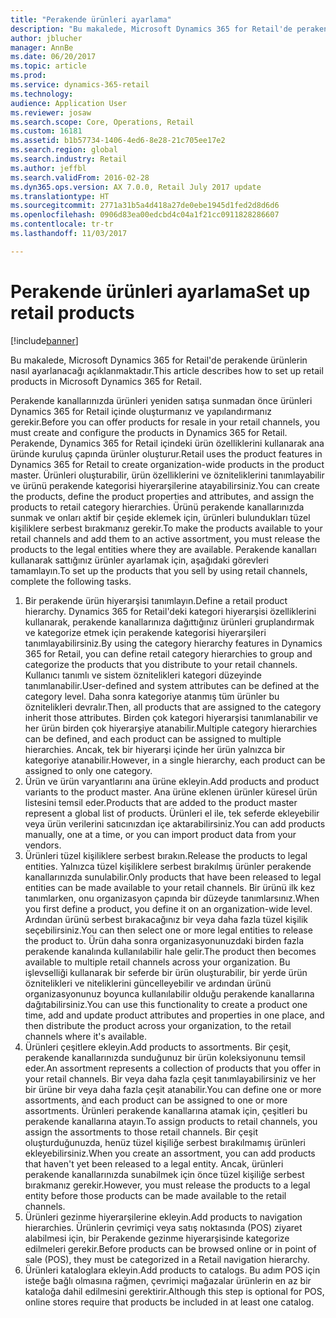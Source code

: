 ```yaml
---
title: "Perakende ürünleri ayarlama"
description: "Bu makalede, Microsoft Dynamics 365 for Retail'de perakende ürünlerin nasıl ayarlanacağı açıklanmaktadır."
author: jblucher
manager: AnnBe
ms.date: 06/20/2017
ms.topic: article
ms.prod: 
ms.service: dynamics-365-retail
ms.technology: 
audience: Application User
ms.reviewer: josaw
ms.search.scope: Core, Operations, Retail
ms.custom: 16181
ms.assetid: b1b57734-1406-4ed6-8e28-21c705ee17e2
ms.search.region: global
ms.search.industry: Retail
ms.author: jeffbl
ms.search.validFrom: 2016-02-28
ms.dyn365.ops.version: AX 7.0.0, Retail July 2017 update
ms.translationtype: HT
ms.sourcegitcommit: 2771a31b5a4d418a27de0ebe1945d1fed2d8d6d6
ms.openlocfilehash: 0906d83ea00edcbd4c04a1f21cc0911828286607
ms.contentlocale: tr-tr
ms.lasthandoff: 11/03/2017

---
```


# <a name="set-up-retail-products"></a><span data-ttu-id="d6468-103">Perakende ürünleri ayarlama</span><span class="sxs-lookup"><span data-stu-id="d6468-103">Set up retail products</span></span>

[!include[banner](includes/banner.md)]


<span data-ttu-id="d6468-104">Bu makalede, Microsoft Dynamics 365 for Retail'de perakende ürünlerin nasıl ayarlanacağı açıklanmaktadır.</span><span class="sxs-lookup"><span data-stu-id="d6468-104">This article describes how to set up retail products in Microsoft Dynamics 365 for Retail.</span></span>

<span data-ttu-id="d6468-105">Perakende kanallarınızda ürünleri yeniden satışa sunmadan önce ürünleri Dynamics 365 for Retail içinde oluşturmanız ve yapılandırmanız gerekir.</span><span class="sxs-lookup"><span data-stu-id="d6468-105">Before you can offer products for resale in your retail channels, you must create and configure the products in Dynamics 365 for Retail.</span></span> <span data-ttu-id="d6468-106">Perakende, Dynamics 365 for Retail içindeki ürün özelliklerini kullanarak ana üründe kuruluş çapında ürünler oluşturur.</span><span class="sxs-lookup"><span data-stu-id="d6468-106">Retail uses the product features in Dynamics 365 for Retail to create organization-wide products in the product master.</span></span> <span data-ttu-id="d6468-107">Ürünleri oluşturabilir, ürün özelliklerini ve özniteliklerini tanımlayabilir ve ürünü perakende kategorisi hiyerarşilerine atayabilirsiniz.</span><span class="sxs-lookup"><span data-stu-id="d6468-107">You can create the products, define the product properties and attributes, and assign the products to retail category hierarchies.</span></span> <span data-ttu-id="d6468-108">Ürünü perakende kanallarınızda sunmak ve onları aktif bir çeşide eklemek için, ürünleri bulundukları tüzel kişiliklere serbest bırakmanız gerekir.</span><span class="sxs-lookup"><span data-stu-id="d6468-108">To make the products available to your retail channels and add them to an active assortment, you must release the products to the legal entities where they are available.</span></span> <span data-ttu-id="d6468-109">Perakende kanalları kullanarak sattığınız ürünler ayarlamak için, aşağıdaki görevleri tamamlayın.</span><span class="sxs-lookup"><span data-stu-id="d6468-109">To set up the products that you sell by using retail channels, complete the following tasks.</span></span>

1.  <span data-ttu-id="d6468-110">Bir perakende ürün hiyerarşisi tanımlayın.</span><span class="sxs-lookup"><span data-stu-id="d6468-110">Define a retail product hierarchy.</span></span> <span data-ttu-id="d6468-111">Dynamics 365 for Retail'deki kategori hiyerarşisi özelliklerini kullanarak, perakende kanallarınıza dağıttığınız ürünleri gruplandırmak ve kategorize etmek için perakende kategorisi hiyerarşileri tanımlayabilirsiniz.</span><span class="sxs-lookup"><span data-stu-id="d6468-111">By using the category hierarchy features in Dynamics 365 for Retail, you can define retail category hierarchies to group and categorize the products that you distribute to your retail channels.</span></span> <span data-ttu-id="d6468-112">Kullanıcı tanımlı ve sistem öznitelikleri kategori düzeyinde tanımlanabilir.</span><span class="sxs-lookup"><span data-stu-id="d6468-112">User-defined and system attributes can be defined at the category level.</span></span> <span data-ttu-id="d6468-113">Daha sonra kategoriye atanmış tüm ürünler bu öznitelikleri devralır.</span><span class="sxs-lookup"><span data-stu-id="d6468-113">Then, all products that are assigned to the category inherit those attributes.</span></span> <span data-ttu-id="d6468-114">Birden çok kategori hiyerarşisi tanımlanabilir ve her ürün birden çok hiyerarşiye atanabilir.</span><span class="sxs-lookup"><span data-stu-id="d6468-114">Multiple category hierarchies can be defined, and each product can be assigned to multiple hierarchies.</span></span> <span data-ttu-id="d6468-115">Ancak, tek bir hiyerarşi içinde her ürün yalnızca bir kategoriye atanabilir.</span><span class="sxs-lookup"><span data-stu-id="d6468-115">However, in a single hierarchy, each product can be assigned to only one category.</span></span>
2.  <span data-ttu-id="d6468-116">Ürün ve ürün varyantlarını ana ürüne ekleyin.</span><span class="sxs-lookup"><span data-stu-id="d6468-116">Add products and product variants to the product master.</span></span> <span data-ttu-id="d6468-117">Ana ürüne eklenen ürünler küresel ürün listesini temsil eder.</span><span class="sxs-lookup"><span data-stu-id="d6468-117">Products that are added to the product master represent a global list of products.</span></span> <span data-ttu-id="d6468-118">Ürünleri el ile, tek seferde ekleyebilir veya ürün verilerini satıcınızdan içe aktarabilirsiniz.</span><span class="sxs-lookup"><span data-stu-id="d6468-118">You can add products manually, one at a time, or you can import product data from your vendors.</span></span>
3.  <span data-ttu-id="d6468-119">Ürünleri tüzel kişiliklere serbest bırakın.</span><span class="sxs-lookup"><span data-stu-id="d6468-119">Release the products to legal entities.</span></span> <span data-ttu-id="d6468-120">Yalnızca tüzel kişiliklere serbest bırakılmış ürünler perakende kanallarınızda sunulabilir.</span><span class="sxs-lookup"><span data-stu-id="d6468-120">Only products that have been released to legal entities can be made available to your retail channels.</span></span> <span data-ttu-id="d6468-121">Bir ürünü ilk kez tanımlarken, onu organizasyon çapında bir düzeyde tanımlarsınız.</span><span class="sxs-lookup"><span data-stu-id="d6468-121">When you first define a product, you define it on an organization-wide level.</span></span> <span data-ttu-id="d6468-122">Ardından ürünü serbest bırakacağınız bir veya daha fazla tüzel kişilik seçebilirsiniz.</span><span class="sxs-lookup"><span data-stu-id="d6468-122">You can then select one or more legal entities to release the product to.</span></span> <span data-ttu-id="d6468-123">Ürün daha sonra organizasyonunuzdaki birden fazla perakende kanalında kullanılabilir hale gelir.</span><span class="sxs-lookup"><span data-stu-id="d6468-123">The product then becomes available to multiple retail channels across your organization.</span></span> <span data-ttu-id="d6468-124">Bu işlevselliği kullanarak bir seferde bir ürün oluşturabilir, bir yerde ürün öznitelikleri ve niteliklerini güncelleyebilir ve ardından ürünü organizasyonunuz boyunca kullanılabilir olduğu perakende kanallarına dağıtabilirsiniz.</span><span class="sxs-lookup"><span data-stu-id="d6468-124">You can use this functionality to create a product one time, add and update product attributes and properties in one place, and then distribute the product across your organization, to the retail channels where it's available.</span></span>
4.  <span data-ttu-id="d6468-125">Ürünleri çeşitlere ekleyin.</span><span class="sxs-lookup"><span data-stu-id="d6468-125">Add products to assortments.</span></span> <span data-ttu-id="d6468-126">Bir çeşit, perakende kanallarınızda sunduğunuz bir ürün koleksiyonunu temsil eder.</span><span class="sxs-lookup"><span data-stu-id="d6468-126">An assortment represents a collection of products that you offer in your retail channels.</span></span> <span data-ttu-id="d6468-127">Bir veya daha fazla çeşit tanımlayabilirsiniz ve her bir ürüne bir veya daha fazla çeşit atanabilir.</span><span class="sxs-lookup"><span data-stu-id="d6468-127">You can define one or more assortments, and each product can be assigned to one or more assortments.</span></span> <span data-ttu-id="d6468-128">Ürünleri perakende kanallarına atamak için, çeşitleri bu perakende kanallarına atayın.</span><span class="sxs-lookup"><span data-stu-id="d6468-128">To assign products to retail channels, you assign the assortments to those retail channels.</span></span> <span data-ttu-id="d6468-129">Bir çeşit oluşturduğunuzda, henüz tüzel kişiliğe serbest bırakılmamış ürünleri ekleyebilirsiniz.</span><span class="sxs-lookup"><span data-stu-id="d6468-129">When you create an assortment, you can add products that haven't yet been released to a legal entity.</span></span> <span data-ttu-id="d6468-130">Ancak, ürünleri perakende kanallarınızda sunabilmek için önce tüzel kişiliğe serbest bırakmanız gerekir.</span><span class="sxs-lookup"><span data-stu-id="d6468-130">However, you must release the products to a legal entity before those products can be made available to the retail channels.</span></span>
5.  <span data-ttu-id="d6468-131">Ürünleri gezinme hiyerarşilerine ekleyin.</span><span class="sxs-lookup"><span data-stu-id="d6468-131">Add products to navigation hierarchies.</span></span> <span data-ttu-id="d6468-132">Ürünlerin çevrimiçi veya satış noktasında (POS) ziyaret alabilmesi için, bir Perakende gezinme hiyerarşisinde kategorize edilmeleri gerekir.</span><span class="sxs-lookup"><span data-stu-id="d6468-132">Before products can be browsed online or in point of sale (POS), they must be categorized in a Retail navigation hierarchy.</span></span>
6.  <span data-ttu-id="d6468-133">Ürünleri kataloglara ekleyin.</span><span class="sxs-lookup"><span data-stu-id="d6468-133">Add products to catalogs.</span></span> <span data-ttu-id="d6468-134">Bu adım POS için isteğe bağlı olmasına rağmen, çevrimiçi mağazalar ürünlerin en az bir kataloğa dahil edilmesini gerektirir.</span><span class="sxs-lookup"><span data-stu-id="d6468-134">Although this step is optional for POS, online stores require that products be included in at least one catalog.</span></span>





